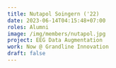 ```yaml
---
title: Nutapol Soingern ('22)
date: 2023-06-14T04:15:48+07:00
roles: Alumni
image: /img/members/nutapol.jpg
project: EEG Data Augmentation
work: Now @ Grandline Innovation
draft: false
---
```


